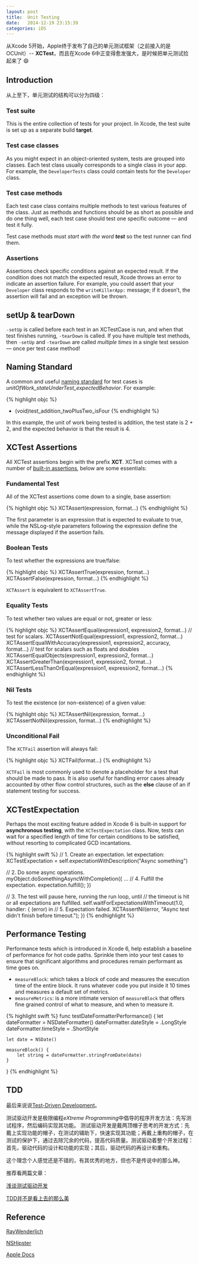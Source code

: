 ```yaml
---
layout: post
title:  Unit Testing
date:   2014-12-19 23:15:39
categories: iOS
---
```

从Xcode 5开始，Apple终于发布了自己的单元测试框架（之前接入的是OCUnit）-- **XCTest**，而且在Xcode 6中正变得愈发强大，是时候把单元测试捡起来了 :smile:

## Introduction

从上至下，单元测试的结构可以分为四级：

### Test suite

This is the entire collection of tests for your project. In Xcode, the test suite is set up as a separate build **target**.

### Test case classes

As you might expect in an object-oriented system, tests are grouped into classes. Each test class usually corresponds to a single class in your app. For example, the `DeveloperTests` class could contain tests for the `Developer` class.

### Test case methods

Each test case class contains multiple methods to test various features of the class. Just as methods and functions should be as short as possible and do one thing well, each test case should test one specific outcome — and test it fully.

Test case methods must *start with the word **test*** so the test runner can find them.

### Assertions

Assertions check specific conditions against an expected result. If the condition does not match the expected result, Xcode throws an error to indicate an assertion failure. For example, you could assert that your `Developer` class responds to the `writeKillerApp:` message; if it doesn’t, the assertion will fail and an exception will be thrown.

## setUp & tearDown

`-setUp` is called before each test in an XCTestCase is run, and when that test finishes running, `-tearDown` is called.
If you have multiple test methods, then `-setUp` and `-tearDown` are called *multiple times* in a single test session — once per test case method!

## Naming Standard

A common and useful [naming standard](http://osherove.com/blog/2005/4/3/naming-standards-for-unit-tests.html) for test cases is
*unitOfWork_stateUnderTest_expectedBehavior*. For example:

{% highlight objc %}
- (void)test_addition_twoPlusTwo_isFour
{% endhighlight %}

In this example, the unit of work being tested is addition, the test state is 2 + 2, and the expected behavior is that the result is 4.

## XCTest Assertions

All XCTest assertions begin with the prefix **XCT**.
XCTest comes with a number of [built-in assertions](https://developer.apple.com/library/prerelease/ios/documentation/DeveloperTools/Conceptual/testing_with_xcode/testing_3_writing_test_classes/testing_3_writing_test_classes.html#//apple_ref/doc/uid/TP40014132-CH4-SW35), below are some essentials:

### Fundamental Test
All of the XCTest assertions come down to a single, base assertion:

{% highlight objc %}
XCTAssert(expression, format...)
{% endhighlight %}

The first parameter is an expression that is expected to evaluate to true, while the NSLog-style parameters following the expression define the message displayed if the assertion fails.

### Boolean Tests
To test whether the expressions are true/false:

{% highlight objc %}
XCTAssertTrue(expression, format...)
XCTAssertFalse(expression, format...)
{% endhighlight %}

`XCTAssert` is equivalent to `XCTAssertTrue`.

### Equality Tests
To test whether two values are equal or not, greater or less:

{% highlight objc %}
XCTAssertEqual(expression1, expression2, format...) // test for scalars.
XCTAssertNotEqual(expression1, expression2, format...)
XCTAssertEqualWithAccuracy(expression1, expression2, accuracy, format...) // test for scalars such as floats and doubles
XCTAssertEqualObjects(expression1, expression2, format...)
XCTAssertGreaterThan(expression1, expression2, format...)
XCTAssertLessThanOrEqual(expression1, expression2, format...)
{% endhighlight %}

### Nil Tests
To test the existence (or non-existence) of a given value:

{% highlight objc %}
XCTAssertNil(expression, format...)
XCTAssertNotNil(expression, format...)
{% endhighlight %}

### Unconditional Fail
The `XCTFail` assertion will always fail:

{% highlight objc %}
XCTFail(format...)
{% endhighlight %}

`XCTFail` is most commonly used to denote a placeholder for a test that should be made to pass. It is also useful for handling error cases already accounted by other flow control structures, such as the **else** clause of an if statement testing for success.

## XCTestExpectation
Perhaps the most exciting feature added in Xcode 6 is built-in support for **asynchronous testing**, with the `XCTestExpectation` class. Now, tests can wait for a specified length of time for certain conditions to be satisfied, without resorting to complicated GCD incantations.

{% highlight swift %}
// 1. Create an expectation.
let expectation: XCTestExpectation = 
self.expectationWithDescription("Async something")

// 2. Do some async operations. 
myObject.doSomethingAsyncWithCompletion({
    ...
    // 4. Fulfill the expectation. 
    expectation.fulfill();
})

// 3. The test will pause here, running the run loop, until 
// the timeout is hit or all expectations are fulfilled. 
self.waitForExpectationsWithTimeout(1.0, handler: { (error) in
    // 5. Expectation failed.
    XCTAssertNil(error, "Async test didn't finish before timeout."); 
})
{% endhighlight %}

## Performance Testing
Performance tests which is introduced in Xcode 6, help establish a baseline of performance for hot code paths. Sprinkle them into your test cases to ensure that significant algorithms and procedures remain performant as time goes on.

* `measureBlock`: which takes a block of code and measures the execution time of the entire block. It runs whatever code you put inside it 10 times and measures a default set of metrics.
* `measureMetrics`: is a more intimate version of `measureBlock` that offers fine grained control of what to measure, and when to measure it.

{% highlight swift %}
func testDateFormatterPerformance() {
    let dateFormatter = NSDateFormatter()
    dateFormatter.dateStyle = .LongStyle
    dateFormatter.timeStyle = .ShortStyle

    let date = NSDate()

    measureBlock() {
        let string = dateFormatter.stringFromDate(date)
    }
}
{% endhighlight %}

## TDD
最后来说说[Test-Driven Development](http://en.wikipedia.org/wiki/Test-driven_development)。

测试驱动开发是极限编程*eXtreme Programming*中倡导的程序开发方法：先写测试程序，然后编码实现其功能。
测试驱动开发是戴两顶帽子思考的开发方式：先戴上实现功能的帽子，在测试的辅助下，快速实现其功能；再戴上重构的帽子，在测试的保护下，通过去除冗余的代码，提高代码质量。测试驱动着整个开发过程：首先，驱动代码的设计和功能的实现；其后，驱动代码的再设计和重构。

这个理念个人感觉还是不错的，有其优秀的地方，但也不是传说中的那么神。

推荐看两篇文章：

[浅谈测试驱动开发](https://www.ibm.com/developerworks/cn/linux/l-tdd/)

[TDD并不是看上去的那么美](http://coolshell.cn/articles/3649.html)

## Reference
[RayWenderlich](http://www.raywenderlich.com/store/ios-7-by-tutorials)

[NSHipster](http://nshipster.com/xctestcase/)

[Apple Docs](https://developer.apple.com/library/prerelease/ios/documentation/DeveloperTools/Conceptual/testing_with_xcode/Introduction/Introduction.html)


